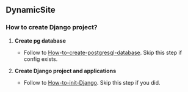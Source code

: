 ## DynamicSite

### How to create Django project?

1. **Create pg database**
   - Follow to [How-to-create-postgresql-database](README-How-to-create-postgresql-database.md). Skip this step if config exists.

2. **Create Django project and applications**
   - Follow to [How-to-init-Django](README-How-to-init-Django.md). Skip this step if you did.